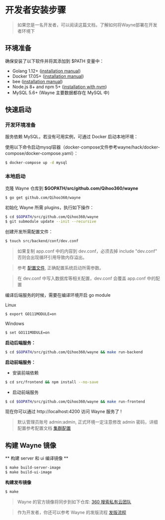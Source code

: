 # 开发者安装步骤
> 如果您是一名开发者，可以阅读这篇文档，了解如何将Wayne部署在开发者环境下

## 环境准备

确保安装了以下软件并将其添加到 $PATH 变量中：

- Golang 1.12+ ([installation manual](https://golang.org/dl/))
- Docker 17.05+ ([installation manual](https://docs.docker.com/install))
- bee  ([installation manual](https://github.com/beego/bee))
- Node.js 8+ and npm 5+ ([installation with nvm](https://github.com/creationix/nvm#usage))
- MySQL 5.6+ (Wayne 主要数据都存在 MySQL 中)

## 快速启动

### 开发环境准备
服务依赖 MySQL，若没有可用实例，可通过 Docker 启动本地环境：

使用以下命令启动mysql容器（docker-compose文件参考wayne/hack/docker-compose/docker-compose.yaml）：

```bash
$ docker-compose up -d mysql
```

### 本地启动

克隆 Wayne 仓库到 **$GOPATH/src/github.com/Qihoo360/wayne**

```bash
$ go get github.com/Qihoo360/wayne
```

初始化 Wayne 所需 plugins，执行如下操作：

```bash
$ cd $GOPATH/src/github.com/Qihoo360/wayne
$ git submodule update --init --recursive 
```

创建开发所需配置文件：

```bash
$ touch src/backend/conf/dev.conf
```

> 如果复制 app.conf 中的内容到 dev.conf，必须去掉 include "dev.conf" 否则会出现循环引用导致内存溢出。

> 参考 [配置文件](configuration.md), 正确配置系统启动所需参数。

> 在 dev.conf 中写入数据库等相关配置，dev.conf 会覆盖 app.conf 中的配置

编译后端服务的时候，需要在编译环境开启 go module

Linux
```bash
$ export GO111MODULE=on
```

Windows
```bash
$ set GO111MODULE=on
```

**启动后端服务：**

```bash
$ cd $GOPATH/src/github.com/Qihoo360/wayne && make run-backend
```

**启动前端服务：**

- 安装前端依赖

```bash
$ cd src/frontend && npm install --no-save
```

- 启动前端服务

```bash
$ cd $GOPATH/src/github.com/Qihoo360/wayne && make run-frontend
```

现在你可以通过 http://localhost:4200 访问 Wayne 服务了 !

> 默认管理员账号 admin:admin, 正式环境一定注意修改 admin 密码，详细配置参考配置文档 [集群配置](../admin/cluster.md)

## 构建 Wayne 镜像

** 构建 server 和 ui 编译镜像 **

```bash
$ make build-server-image
$ make build-ui-image
```

**构建发布镜像**
```bash
$ make 
```

> Wayne 的官方镜像将同步到如下仓库:  [360 搜索私有云团队](https://hub.docker.com/u/360cloud/)

> 作为开发者，你还可以参考 Wayne 的发版流程 [发版流程](e-flow.md)

